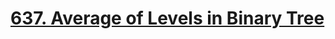 # [637. Average of Levels in Binary Tree](https://leetcode.com/problems/average-of-levels-in-binary-tree/)
